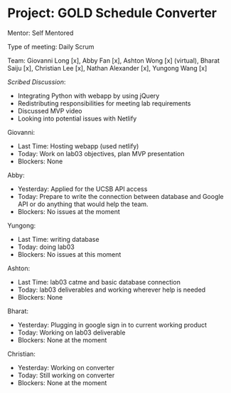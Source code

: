 # Project: GOLD Schedule Converter

Mentor: Self Mentored

Type of meeting: Daily Scrum

Team: Giovanni Long [x], Abby Fan [x], Ashton Wong [x] (virtual), Bharat Saiju [x], Christian Lee [x], Nathan Alexander [x], Yungong Wang [x]

*Scribed Discussion*:
 - Integrating Python with webapp by using jQuery
 - Redistributing responsibilities for meeting lab requirements
 - Discussed MVP video
 - Looking into potential issues with Netlify

Giovanni:
 - Last Time: Hosting webapp (used netlify)
 - Today: Work on lab03 objectives, plan MVP presentation
 - Blockers: None

 Abby:
 - Yesterday: Applied for the UCSB API access
 - Today: Prepare to write the connection between database and Google API or do anything that would help the team.
 - Blockers: No issues at the moment

Yungong:
 - Last Time: writing database
 - Today: doing lab03
 - Blockers: No issues at this moment

 Ashton:
 - Last Time: lab03 catme and basic database connection
 - Today: lab03 deliverables and working wherever help is needed
 - Blockers: None 

 Bharat:
 - Yesterday: Plugging in google sign in to current working product
 - Today: Working on lab03 deliverable
 - Blockers: None at the moment

 Christian:
 - Yesterday: Working on converter
 - Today: Still working on converter
 - Blockers: None at the moment

 
